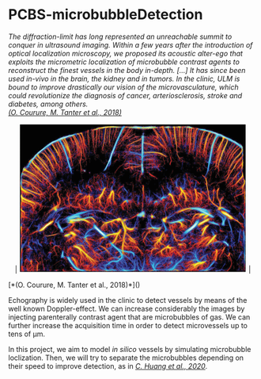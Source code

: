 # PCBS-microbubbleDetection

*The diffraction-limit has long represented an unreachable summit to conquer in ultrasound imaging. Within a few years after the introduction of optical localization microscopy, we proposed its acoustic alter-ego that exploits the micrometric localization of microbubble contrast agents to reconstruct the finest vessels in the body in-depth. [...] It has since been used in-vivo in the brain, the kidney and in tumors. In the clinic, ULM is bound to improve drastically our vision of the microvasculature, which could revolutionize the diagnosis of cancer, arteriosclerosis, stroke and diabetes, among others.*<br>
[*(O. Courure, M. Tanter et al., 2018)*](<https://ieeexplore.ieee.org/stamp/stamp.jsp?tp=&arnumber=8396283>)

<p align="center">
  | <img width="460" height="300" src="https://github.com/Zammour/PCBS-microbubbleDetection/blob/main/Mice%20brain.gif"> |
  <figcaption>[*(O. Courure, M. Tanter et al., 2018)*](<https://ieeexplore.ieee.org/stamp/stamp.jsp?tp=&arnumber=8396283>)</figcaption>
</p>
  
Echography is widely used in the clinic to detect vessels by means of the well known Doppler-effect. We can increase considerably the images by injecting parenterally contrast agent that are microbubbles of gas. We can further increase the acquisition time in order to detect microvessels up to tens of µm.

In this project, we aim to model *in silico* vessels by simulating microbubble loclization. Then, we will try to separate the microbubbles depending on their speed to improve detection, as in [*C. Huang et al., 2020*](<https://www.nature.com/articles/s41598-020-62898-9>).
